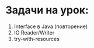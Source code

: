 # Задачи на урок:
1. Interface в Java (повторение) 
2. IO Reader/Writer
3. try-with-resources 








